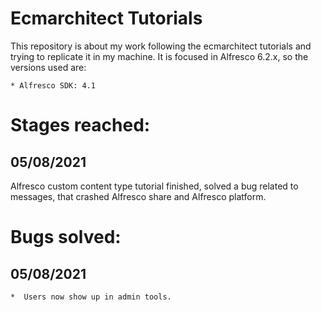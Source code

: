 # Ecmarchitect Tutorials
This repository is about my work following the ecmarchitect tutorials and trying to replicate it in my machine. It is focused in Alfresco 6.2.x, so the versions used are:

    * Alfresco SDK: 4.1

# Stages reached:
## 05/08/2021
Alfresco custom content type tutorial finished, solved a bug related to messages, that crashed Alfresco share and Alfresco platform.

# Bugs solved:
## 05/08/2021
    *  Users now show up in admin tools.

